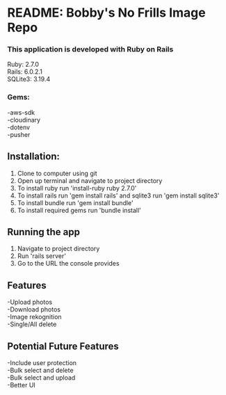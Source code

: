 # README: Bobby's No Frills Image Repo

### This application is developed with Ruby on Rails
Ruby: 2.7.0  
Rails: 6.0.2.1  
SQLite3: 3.19.4  

### Gems:
-aws-sdk  
-cloudinary  
-dotenv  
-pusher  

## Installation:
1. Clone to computer using git
2. Open up terminal and navigate to project directory
3. To install ruby run 'install-ruby ruby 2.7.0' 
4. To install rails run 'gem install rails' and sqlite3 run 'gem install sqlite3'
5. To install bundle run 'gem install bundle'
6. To install required gems run 'bundle install'

## Running the app
1. Navigate to project directory
2. Run 'rails server'
3. Go to the URL the console provides

## Features
-Upload photos  
-Download photos  
-Image rekognition  
-Single/All delete  

## Potential Future Features
-Include user protection  
-Bulk select and delete  
-Bulk select and upload  
-Better UI  
